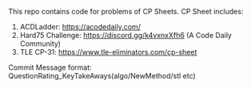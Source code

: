 This repo contains code for problems of CP Sheets.
CP Sheet includes:
  1. ACDLadder: https://acodedaily.com/
  2. Hard75 Challenge: https://discord.gg/k4vxnxXfh6 (A Code Daily Community)
  3. TLE CP-31: https://www.tle-eliminators.com/cp-sheet

Commit Message format:
  QuestionRating_KeyTakeAways(algo/NewMethod/stl etc)
